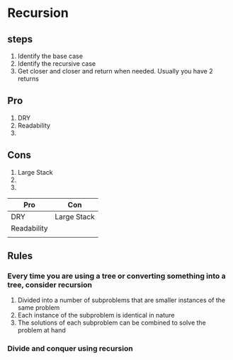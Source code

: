 # Recursion

## steps

1. Identify the base case
2. Identify the recursive case
3. Get closer and closer and return when needed. Usually you have 2 returns

## Pro

1. DRY
2. Readability
3.

## Cons

1. Large Stack
2.
3.

| Pro         | Con         |
| ----------- | ----------- |
| DRY         | Large Stack |
| Readability |             |
|             |             |

## Rules

### Every time you are using a tree or converting something into a tree, consider recursion

1. Divided into a number of subproblems that are smaller instances of the same problem
2. Each instance of the subproblem is identical in nature
3. The solutions of each subproblem can be combined to solve the problem at hand

### Divide and conquer using recursion
